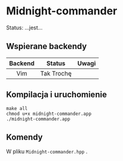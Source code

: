 # Midnight-commander
Status: ...jest...

## Wspierane backendy

| Backend | Status          | Uwagi                                                         |
|:-------:|:---------------:|:---------------------------------------------------------------:|
| Vim     | Tak                 Trochę                                          |

## Kompilacja i uruchomienie

```
make all
chmod u+x midnight-commander.app
./midnight-commander.app
```
## Komendy

W pliku `Midnight-commander.hpp` .


